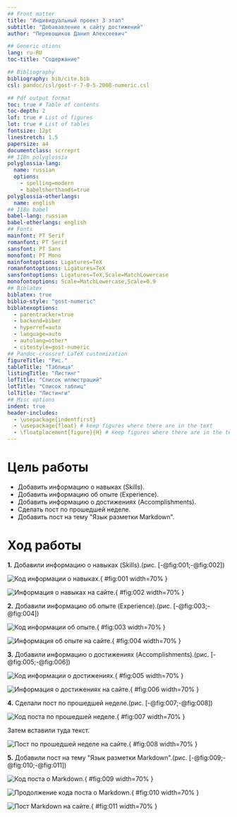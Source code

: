 ```yaml
---
## Front matter
title: "Индивидуальный проект 3 этап"
subtitle: "Добававление к сайту достижений"
author: "Перевощиков Данил Алексеевич"

## Generic otions
lang: ru-RU
toc-title: "Содержание"

## Bibliography
bibliography: bib/cite.bib
csl: pandoc/csl/gost-r-7-0-5-2008-numeric.csl

## Pdf output format
toc: true # Table of contents
toc-depth: 2
lof: true # List of figures
lot: true # List of tables
fontsize: 12pt
linestretch: 1.5
papersize: a4
documentclass: scrreprt
## I18n polyglossia
polyglossia-lang:
  name: russian
  options:
	- spelling=modern
	- babelshorthands=true
polyglossia-otherlangs:
  name: english
## I18n babel
babel-lang: russian
babel-otherlangs: english
## Fonts
mainfont: PT Serif
romanfont: PT Serif
sansfont: PT Sans
monofont: PT Mono
mainfontoptions: Ligatures=TeX
romanfontoptions: Ligatures=TeX
sansfontoptions: Ligatures=TeX,Scale=MatchLowercase
monofontoptions: Scale=MatchLowercase,Scale=0.9
## Biblatex
biblatex: true
biblio-style: "gost-numeric"
biblatexoptions:
  - parentracker=true
  - backend=biber
  - hyperref=auto
  - language=auto
  - autolang=other*
  - citestyle=gost-numeric
## Pandoc-crossref LaTeX customization
figureTitle: "Рис."
tableTitle: "Таблица"
listingTitle: "Листинг"
lofTitle: "Список иллюстраций"
lotTitle: "Список таблиц"
lolTitle: "Листинги"
## Misc options
indent: true
header-includes:
  - \usepackage{indentfirst}
  - \usepackage{float} # keep figures where there are in the text
  - \floatplacement{figure}{H} # keep figures where there are in the text
---
```


# Цель работы

- Добавить информацию о навыках (Skills).
- Добавить информацию об опыте (Experience).
- Добавить информацию о достижениях (Accomplishments).
- Сделать пост по прошедшей неделе.
- Добавить пост на тему "Язык разметки Markdown".

# Ход работы

**1.** Добавили информацию о навыках (Skills).(рис. [-@fig:001;-@fig:002])

![Код информации о навыках.](image/01.png){ #fig:001 width=70% }

![Информация о навыках на сайте.](image/02.png){ #fig:002 width=70% }

**2.** Добавили информацию об опыте (Experience).(рис. [-@fig:003;-@fig:004])

![Код информации об опыте.](image/03.png){ #fig:003 width=70% }

![Информация об опыте на сайте.](image/04.png){ #fig:004 width=70% }

**3.** Добавили информацию о достижениях (Accomplishments).(рис. [-@fig:005;-@fig:006])

![Код информации о достижениях.](image/05.png){ #fig:005 width=70% }

![Информация о достижениях на сайте.](image/06.png){ #fig:006 width=70% }

**4.** Сделали пост по прошедшей неделе.(рис. [-@fig:007;-@fig:008])

![Код поста по прошедшей неделе.](image/07.png){ #fig:007 width=70% }

Затем вставили туда текст.

![Пост по прошедшей неделе на сайте.](image/08.png){ #fig:008 width=70% }

**5.** Добавили пост на тему "Язык разметки Markdown".(рис. [-@fig:009;-@fig:010;-@fig:011])

![Код поста о Markdown.](image/09.png){ #fig:009 width=70% }

![Продолжение кода поста о Markdown.](image/10.png){ #fig:010 width=70% }

![Пост Markdown на сайте.](image/11.png){ #fig:011 width=70% }